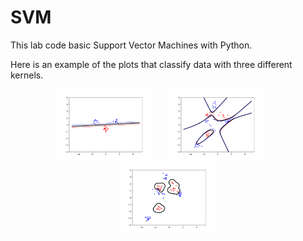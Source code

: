 # SVM
This lab code basic Support Vector Machines with Python.

Here is an example of the plots that classify data with three different kernels.

<p align="center">
  <img src="img/plot-lin.png" width=30% height=40%>
  &nbsp; &nbsp; &nbsp;
  <img src="img/plot-poly.png" width=30% height=40%>
  &nbsp; &nbsp; &nbsp;
  <img src="img/plot-rbf.png" width=30% height=40%>
</p>
